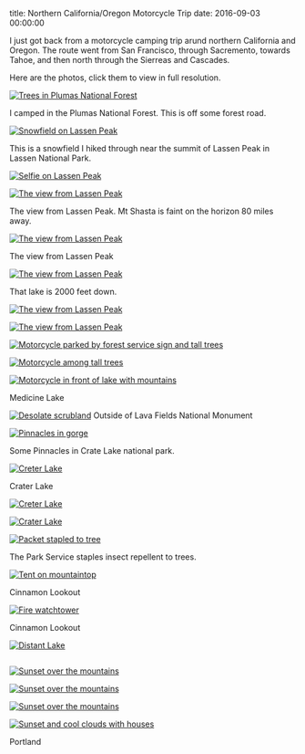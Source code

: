 title: Northern California/Oregon Motorcycle Trip
date: 2016-09-03 00:00:00

I just got back from a motorcycle camping trip arund northern California and Oregon.
The route went from San Francisco, through Sacremento, towards Tahoe, and then north through the Sierreas and Cascades.

Here are the photos, click them to view in full resolution.

<a href="/static/images/CA_OR_Motorcycle_Ride/Plumas_campsite.jpg"><img src="/static/images/CA_OR_Motorcycle_Ride/small-Plumas_campsite.jpg" alt="Trees in Plumas National Forest" class="center" /></a>
<p>I camped in the Plumas National Forest. This is off some forest road.</p>

<a href="/static/images/CA_OR_Motorcycle_Ride/Lassen_snowfield.jpg"><img src="/static/images/CA_OR_Motorcycle_Ride/small-Lassen_snowfield.jpg" alt="Snowfield on Lassen Peak" class="center" /></a>
<p>This is a snowfield I hiked through near the summit of Lassen Peak in Lassen National Park.</p>

<a href="/static/images/CA_OR_Motorcycle_Ride/Lassen_selfie.jpg"><img src="/static/images/CA_OR_Motorcycle_Ride/small-Lassen_selfie.jpg" alt="Selfie on Lassen Peak" class="center" /></a>

<a href="/static/images/CA_OR_Motorcycle_Ride/Lassen_Peak_1.jpg"><img src="/static/images/CA_OR_Motorcycle_Ride/small-Lassen_Peak_1.jpg" alt="The view from Lassen Peak" class="center" /></a>
<p>The view from Lassen Peak. Mt Shasta is faint on the horizon 80 miles away.</p>

<a href="/static/images/CA_OR_Motorcycle_Ride/Lassen_Peak_2.jpg"><img src="/static/images/CA_OR_Motorcycle_Ride/small-Lassen_Peak_2.jpg" alt="The view from Lassen Peak" class="center" /></a>
<p>The view from Lassen Peak</p>

<a href="/static/images/CA_OR_Motorcycle_Ride/Lassen_Peak_3.jpg"><img src="/static/images/CA_OR_Motorcycle_Ride/small-Lassen_Peak_3.jpg" alt="The view from Lassen Peak" class="center" /></a>
<p>That lake is 2000 feet down.</p>

<a href="/static/images/CA_OR_Motorcycle_Ride/Lassen_Peak_4.jpg"><img src="/static/images/CA_OR_Motorcycle_Ride/small-Lassen_Peak_4.jpg" alt="The view from Lassen Peak" class="center" /></a>

<a href="/static/images/CA_OR_Motorcycle_Ride/Lassen_Peak_5.jpg"><img src="/static/images/CA_OR_Motorcycle_Ride/small-Lassen_Peak_5.jpg" alt="The view from Lassen Peak" class="center" /></a>

<a href="/static/images/CA_OR_Motorcycle_Ride/forrest_road.jpg"><img src="/static/images/CA_OR_Motorcycle_Ride/small-forrest_road.jpg" alt="Motorcycle parked by forest service sign and tall trees" class="center" /></a>
<p></p>

<a href="/static/images/CA_OR_Motorcycle_Ride/Medicine_Lake_campsite.jpg"><img src="/static/images/CA_OR_Motorcycle_Ride/small-Medicine_Lake_campsite.jpg" alt="Motorcycle among tall trees" class="center" /></a>

<a href="/static/images/CA_OR_Motorcycle_Ride/Medicine_Lake.jpg"><img src="/static/images/CA_OR_Motorcycle_Ride/small-Medicine_Lake.jpg" alt="Motorcycle in front of lake with mountains" class="center" /></a>
<p>Medicine Lake</p>

<a href="/static/images/CA_OR_Motorcycle_Ride/Lava_Fields.jpg"><img src="/static/images/CA_OR_Motorcycle_Ride/small-Lava_Fields.jpg" alt="Desolate scrubland" class="center" /></a>
Outside of Lava Fields National Monument<p></p>

<a href="/static/images/CA_OR_Motorcycle_Ride/Crater_Lake_pinnacles.jpg"><img src="/static/images/CA_OR_Motorcycle_Ride/small-Crater_Lake_pinnacles.jpg" alt="Pinnacles in gorge" class="center" /></a>
<p>Some Pinnacles in Crate Lake national park.</p>

<a href="/static/images/CA_OR_Motorcycle_Ride/Crater_Lake_sunset.jpg"><img src="/static/images/CA_OR_Motorcycle_Ride/small-Crater_Lake_sunset.jpg" alt="Creter Lake" class="center" /></a>
<p>Crater Lake</p>

<a href="/static/images/CA_OR_Motorcycle_Ride/Crater_Lake_1.jpg"><img src="/static/images/CA_OR_Motorcycle_Ride/small-Crater_Lake_1.jpg" alt="Creter Lake" class="center" /></a>

<a href="/static/images/CA_OR_Motorcycle_Ride/Crater_Lake_2.jpg"><img src="/static/images/CA_OR_Motorcycle_Ride/small-Crater_Lake_2.jpg" alt="Crater Lake" class="center" /></a>

<a href="/static/images/CA_OR_Motorcycle_Ride/Crater_Lake_insect_repellent.jpg"><img src="/static/images/CA_OR_Motorcycle_Ride/small-Crater_Lake_insect_repellent.jpg" alt="Packet stapled to tree" class="center" /></a>
<p>The Park Service staples insect repellent to trees.</p>

<a href="/static/images/CA_OR_Motorcycle_Ride/Cinnamon_Camp.jpg"><img src="/static/images/CA_OR_Motorcycle_Ride/small-Cinnamon_Camp.jpg" alt="Tent on mountaintop" class="center" /></a>
<p>Cinnamon Lookout</p>

<a href="/static/images/CA_OR_Motorcycle_Ride/Cinnamon_firetower.jpg"><img src="/static/images/CA_OR_Motorcycle_Ride/small-Cinnamon_firetower.jpg" alt="Fire watchtower" class="center" /></a>
<p>Cinnamon Lookout</p>

<a href="/static/images/CA_OR_Motorcycle_Ride/Cinnamon_scene.jpg"><img src="/static/images/CA_OR_Motorcycle_Ride/small-Cinnamon_scene.jpg" alt="Distant Lake" class="center" /></a>

<a href="/static/images/CA_OR_Motorcycle_Ride/Cinnamon_sunset.jpg"><img src="/static/images/CA_OR_Motorcycle_Ride/small-Cinnamon_sunset.jpg" alt="" class="center" /></a>

<a href="/static/images/CA_OR_Motorcycle_Ride/Cinnamon_sunset_2.jpg"><img src="/static/images/CA_OR_Motorcycle_Ride/small-Cinnamon_sunset_2.jpg" alt="Sunset over the mountains" class="center" /></a>

<a href="/static/images/CA_OR_Motorcycle_Ride/Cinnamon_sunset_3.jpg"><img src="/static/images/CA_OR_Motorcycle_Ride/small-Cinnamon_sunset_3.jpg" alt="Sunset over the mountains" class="center" /></a>

<a href="/static/images/CA_OR_Motorcycle_Ride/Cinnamon_sunset_4.jpg"><img src="/static/images/CA_OR_Motorcycle_Ride/small-Cinnamon_sunset_4.jpg" alt="Sunset over the mountains" class="center" /></a>

<a href="/static/images/CA_OR_Motorcycle_Ride/Portland.jpg"><img src="/static/images/CA_OR_Motorcycle_Ride/small-Portland.jpg" alt="Sunset and cool clouds with houses" class="center" /></a>
<p>Portland</p>

